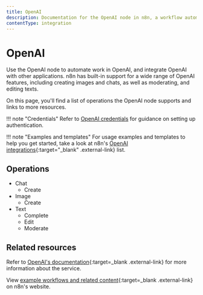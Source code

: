 ```yaml
---
title: OpenAI
description: Documentation for the OpenAI node in n8n, a workflow automation platform. Includes details of operations and configuration, and links to examples and credentials information.
contentType: integration
---
```


# OpenAI

Use the OpenAI node to automate work in OpenAI, and integrate OpenAI with other applications. n8n has built-in support for a wide range of OpenAI features, including creating images and chats, as well as moderating, and editing texts. 

On this page, you'll find a list of operations the OpenAI node supports and links to more resources.

!!! note "Credentials"
    Refer to [OpenAI credentials](/integrations/builtin/credentials/openai/) for guidance on setting up authentication. 

!!! note "Examples and templates"
    For usage examples and templates to help you get started, take a look at n8n's [OpenAI integrations](https://n8n.io/integrations/openai/){:target="_blank" .external-link} list.

## Operations
* Chat
	* Create
* Image
	* Create
* Text
	* Complete
	* Edit
	* Moderate

## Related resources

Refer to [OpenAI's documentation](https://beta.openai.com/docs/introduction){:target=_blank .external-link} for more information about the service.
	
View [example workflows and related content](https://n8n.io/integrations/openai/){:target=_blank .external-link} on n8n's website.

